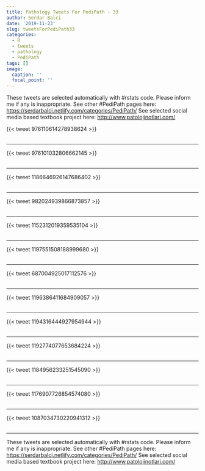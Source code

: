 ```yaml
---
title: Pathology Tweets For PediPath - 33
author: Serdar Balci
date: '2019-11-23'
slug: tweetsForPediPath33
categories:
  - R
  - tweets
  - pathology
  - PediPath
tags: []
image:
  caption: ''
  focal_point: ''
---
```



These tweets are selected automatically with #rstats code. Please inform me if any is inappropriate.
See other #PediPath pages here: https://serdarbalci.netlify.com/categories/PediPath/ 
See selected social media based textbook project here: http://www.patolojinotlari.com/

{{< tweet 976110614278938624 >}}
<br>
<br>
<hr>
{{< tweet 976101032806662145 >}}
<br>
<br>
<hr>
{{< tweet 1186646926147686402 >}}
<br>
<br>
<hr>
{{< tweet 982024939866873857 >}}
<br>
<br>
<hr>
{{< tweet 1152312019359535104 >}}
<br>
<br>
<hr>
{{< tweet 1197551508188999680 >}}
<br>
<br>
<hr>
{{< tweet 687004925017112576 >}}
<br>
<br>
<hr>
{{< tweet 1196386411684909057 >}}
<br>
<br>
<hr>
{{< tweet 1194316444927954944 >}}
<br>
<br>
<hr>
{{< tweet 1192774077653684224 >}}
<br>
<br>
<hr>
{{< tweet 1184956233251545090 >}}
<br>
<br>
<hr>
{{< tweet 1176907726854574080 >}}
<br>
<br>
<hr>
{{< tweet 1087034730220941312 >}}
<br>
<br>
<hr>


These tweets are selected automatically with #rstats code. Please inform me if any is inappropriate.
See other #PediPath pages here: https://serdarbalci.netlify.com/categories/PediPath/ 
See selected social media based textbook project here: http://www.patolojinotlari.com/
